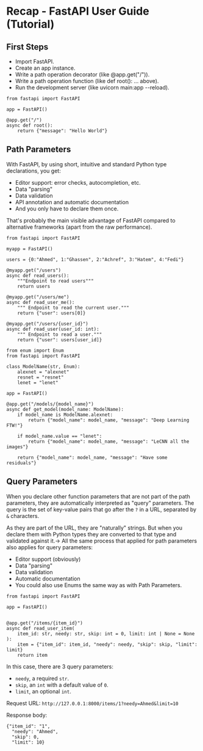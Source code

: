 # Recap - FastAPI User Guide (Tutorial)

## First Steps

- Import FastAPI.
- Create an app instance.
- Write a path operation decorator (like @app.get("/")).
- Write a path operation function (like def root(): ... above).
- Run the development server (like uvicorn main:app --reload).

```
from fastapi import FastAPI

app = FastAPI()

@app.get("/")
async def root():
    return {"message": "Hello World"}
```

## Path Parameters

With FastAPI, by using short, intuitive and standard Python type declarations, you get:

- Editor support: error checks, autocompletion, etc.
- Data "parsing"
- Data validation
- API annotation and automatic documentation
- And you only have to declare them once.

That's probably the main visible advantage of FastAPI compared to alternative frameworks (apart from the raw performance).
```
from fastapi import FastAPI

myapp = FastAPI()

users = {0:"Ahmed", 1:"Ghassen", 2:"Achref", 3:"Hatem", 4:"Fedi"}

@myapp.get("/users")
async def read_users():
    """Endpoint to read users"""
    return users

@myapp.get("/users/me")
async def read_user_me():
    """ Endpoint to read the current user."""
    return {"user": users[0]}

@myapp.get("/users/{user_id}")
async def read_user(user_id: int):
    """ Endpoint to read a user."""
    return {"user": users[user_id]}
```
```
from enum import Enum
from fastapi import FastAPI

class ModelName(str, Enum):
    alexnet = "alexnet"
    resnet = "resnet"
    lenet = "lenet"

app = FastAPI()

@app.get("/models/{model_name}")
async def get_model(model_name: ModelName):
    if model_name is ModelName.alexnet:
        return {"model_name": model_name, "message": "Deep Learning FTW!"}

    if model_name.value == "lenet":
        return {"model_name": model_name, "message": "LeCNN all the images"}

    return {"model_name": model_name, "message": "Have some residuals"}

```

## Query Parameters

When you declare other function parameters that are not part of the path parameters, they are automatically interpreted as "query" parameters. The query is the set of key-value pairs that go after the `?` in a URL, separated by `&` characters.

As they are part of the URL, they are "naturally" strings. But when you declare them with Python types they are converted to that type and validated against it.-> All the same process that applied for path parameters also applies for query parameters:

   - Editor support (obviously)
   - Data "parsing"
   - Data validation
   - Automatic documentation
   - You could also use Enums the same way as with Path Parameters.

```
from fastapi import FastAPI

app = FastAPI()


@app.get("/items/{item_id}")
async def read_user_item(
    item_id: str, needy: str, skip: int = 0, limit: int | None = None
):
    item = {"item_id": item_id, "needy": needy, "skip": skip, "limit": limit}
    return item

```

In this case, there are 3 query parameters:

   - `needy`, a required `str`.
   - `skip`, an `int` with a default value of `0`.
   - `limit`, an optional `int`.

Request URL: `http://127.0.0.1:8000/items/1?needy=Ahmed&limit=10`

Response body: 
```
{"item_id": "1",
  "needy": "Ahmed",
  "skip": 0,
  "limit": 10}
```